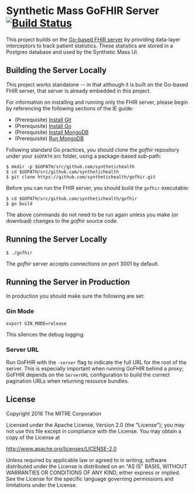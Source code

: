 Synthetic Mass GoFHIR Server [![Build Status](https://travis-ci.org/synthetichealth/gofhir.svg?branch=master)](https://travis-ci.org/synthetichealth/gofhir)
============================

This project builds on the [Go-based FHIR server](https://github.com/intervention-engine/ie) by providing data-layer interceptors to track patient statistics. These statistics are stored in a Postgres database and used by the Synthetic Mass UI.

Building the Server Locally
---------------------------

This project works standalone -- in that although it is built on the Go-based FHIR server, that server is already embedded in this project.

For information on installing and running only the FHIR server, please begin by referencing the following sections of the IE guide:

-	(Prerequisite) [Install Git](https://github.com/intervention-engine/ie/blob/master/docs/dev_install.md#install-git)
-	(Prerequisite) [Install Go](https://github.com/intervention-engine/ie/blob/master/docs/dev_install.md#install-go)
-	(Prerequisite) [Install MongoDB](https://github.com/intervention-engine/ie/blob/master/docs/dev_install.md#install-mongodb)
-	(Prerequisite) [Run MongoDB](https://github.com/intervention-engine/ie/blob/master/docs/dev_install.md#run-mongodb)

Following standard Go practices, you should clone the *gofhir* repository under your `$GOPATH` src folder, using a package-based sub-path:

```
$ mkdir -p $GOPATH/src/github.com/synthetichealth
$ cd $GOPATH/src/github.com/synthetichealth
$ git clone https://github.com/synthetichealth/gofhir.git
```

Before you can run the FHIR server, you should build the `gofhir` executable:

```
$ cd $GOPATH/src/github.com/synthetichealth/gofhir
$ go build
```

The above commands do not need to be run again unless you make (or download) changes to the *gofhir* source code.


Running the Server Locally
--------------------------

```
$ ./gofhir
```

The *gofhir* server accepts connections on port 3001 by default.

Running the Server in Production
--------------------------------
In production you should make sure the following are set:

### Gin Mode

```
export GIN_MODE=release
```
This silences the debug logging.

### Server URL

Run GoFHIR with the `-server` flag to indicate the full URL for the root of the server. This is especially important when running GoFHIR behind a proxy; GoFHIR depends on the `ServerURL` configuration to build the correct pagination URLs when returning resource bundles.

License
-------

Copyright 2016 The MITRE Corporation

Licensed under the Apache License, Version 2.0 (the "License"); you may not use this file except in compliance with the License. You may obtain a copy of the License at

http://www.apache.org/licenses/LICENSE-2.0

Unless required by applicable law or agreed to in writing, software distributed under the License is distributed on an "AS IS" BASIS, WITHOUT WARRANTIES OR CONDITIONS OF ANY KIND, either express or implied. See the License for the specific language governing permissions and limitations under the License.
